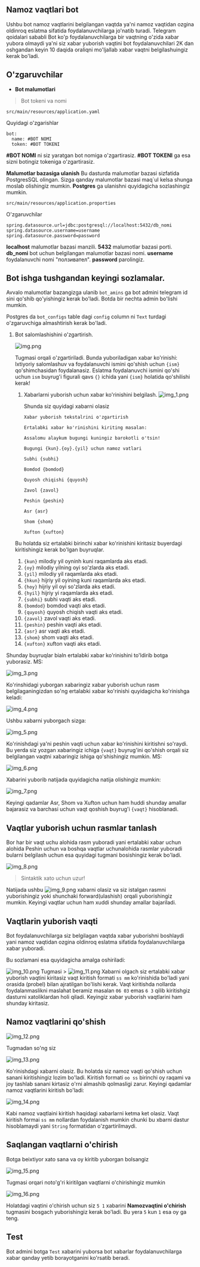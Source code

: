 ## Namoz vaqtlari bot
Ushbu bot namoz vaqtlarini belgilangan vaqtda ya'ni namoz vaqtidan ozgina oldinroq 
eslatma sifatida foydalanuvchilarga jo'natib turadi.
Telegram qoidalari sababli Bot ko'p foydalanuvchilarga bir vaqtning o'zida xabar
yubora olmaydi ya'ni siz xabar yuborish vaqtini bot foydalanuvchilari
2K dan oshgandan keyin 10 daqida oraliqni mo'ljallab xabar
vaqtni belgilashuingiz kerak bo'ladi.
## O'zgaruvchilar

- **Bot malumotlari**

> Bot tokeni va nomi

    src/main/resources/application.yaml

Quyidagi o'zgarishlar

    bot:  
	  name: #BOT NOMI  
	  token: #BOT TOKENI  

**#BOT NOMI** ni siz yaratgan bot nomiga o'zgartirasiz.
**#BOT TOKENI** ga esa sizni botingiz tokeniga o'zgartirasiz.

**Malumotlar bazasiga ulanish**
Bu dasturda malumotlar bazasi sizfatida PostgresSQL olingan. Sizga qanday malumotlar bazasi maq`ul kelsa shunga moslab olishingiz mumkin.
**Postgres** ga ulanishni quyidagicha sozlashingiz mumkin.

    src/main/resources/application.proporties
O'zgaruvchilar


    spring.datasource.url=jdbc:postgresql://localhost:5432/db_nomi  
	spring.datasource.username=username  
	spring.datasource.password=password

**localhost** malumotlar bazasi manzili.
**5432** malumotlar bazasi porti.
**db_nomi** bot uchun belgilangan malumotlar bazasi nomi.
**username** foydalanuvchi nomi "ползивател".
**password** parolingiz.

## Bot ishga tushgandan keyingi sozlamalar.
Avvalo malumotlar bazangizga ulanib `bot_amins` ga bot admini telegram id sini qo'shib qo'yishingiz kerak bo'ladi. Botda bir nechta admin bo'lishi mumkin.

Postgres da `bot_configs` table dagi `config` column ni `Text`
turdagi o'zgaruvchiga almashtirish kerak bo'ladi.
 1. Bot salomlashishini o'zgartirish.

       ![img.png](img.png)
    
    Tugmasi orqali o'zgartiriladi. Bunda yuboriladigan xabar ko'rinishi:  Ixtiyoriy salomlashuv va foydalanuvchi ismini qo'shish uchun `{ism}` qo'shimchasidan foydalanasiz. 
    Eslatma foydalanuvchi ismini qo'shi uchun `ism` buyrug'i figurali qavs `{}` ichida yani `{ism}` holatida qo'shilishi kerak! 
    1. Xabarlarni yuborish uchun xabar ko'rinishini belgilash.
           ![img_1.png](img_1.png)
        
       Shunda siz quyidagi xabarni olasiz
 
       `Xabar yuborish tekstalrini o'zgartirish`
    
       `Ertalabki xabar ko'rinishini kiriting masalan:`
     
       `Assalomu alaykum bugungi kuningiz barokotli o'tsin!`
     
       `Bugungi {kun}.{oy}.{yil} uchun namoz vatlari`
     
       `Subhi {subhi}`
     
       `Bomdod {bomdod}`
     
       `Quyosh chiqishi {quyosh}`
    
       `Zavol {zavol}`
 
       `Peshin {peshin}`
 
       `Asr {asr}`
 
       `Shom {shom}`
 
       `Xufton {xufton}`
    
    Bu holatda siz ertalabki birinchi xabar ko'rinishini kiritasiz buyerdagi kiritishingiz kerak bo'lgan buyruqlar.
        
    1. `{kun}` milodiy yil oyninh kuni raqamlarda aks etadi.
    2. `{oy}` milodiy yilning oyi so'zlarda aks etadi.
    3. `{yil}` milodiy yil raqamlarda aks etadi.
    4. `{hkun}` hijriy yil oyining kuni raqamlarda aks etadi.
    5. `{hoy}` hijriy yil oyi so'zlarda aks etadi.
    6. `{hyil}` hijriy yi raqamlarda aks etadi.
    7. `{subhi}` subhi vaqti aks etadi.
    8. `{bomdod}` bomdod vaqti aks etadi.
    9. `{quyosh}` quyosh chiqish vaqti aks etadi.
    10. `{zavol}` zavol vaqti aks etadi.
    11. `{peshin}` peshin vaqti aks etadi.
    12. `{asr}` asr vaqti aks etadi.
    13. `{shom}` shom vaqti aks etadi.
    14. `{xufton}` xufton vaqti aks etadi.
    
Shunday buyruqlar bialn ertalabki xabar ko'rinishini to'ldirib botga yuborasiz.
MS:

![img_3.png](img_3.png)

Ko'rinshidagi yuborgan xabaringiz xabar yuborish uchun rasm belgilaganingizdan so'ng 
ertalabki xabar ko'rinishi quyidagicha ko'rinishga keladi:

![img_4.png](img_4.png)

Ushbu xabarni yuborgach sizga:

![img_5.png](img_5.png)

Ko'rinishdagi ya'ni peshin vaqti uchun xabar ko'rinishini kiritishni so'raydi. Bu yerda siz yozgan
xabaringiz ichiga `{vaqt}` buyrug'ini qo'shish orqali siz belgilangan 
vaqtni xabaringiz ishiga qo'shishingiz mumkin. MS:

![img_6.png](img_6.png)

Xabarini yuborib natijada quyidagicha natija olishingiz mumkin:

![img_7.png](img_7.png)

Keyingi qadamlar Asr, Shom va Xufton uchun ham huddi shunday amallar bajarasiz va 
barchasi uchun vaqt qoshish buyrug'i `{vaqt}` hisoblanadi.

## Vaqtlar yuborish uchun rasmlar tanlash

Bor har bir vaqt uchu alohida rasm yuboradi yani ertalabki xabar uchun
alohida Peshin uchun va boshqa vaqtlar uchunalohida rasmlar yuboradi
bularni belgilash uchun esa quyidagi tugmani bosishingiz kerak bo'ladi.

![img_8.png](img_8.png)

> Sintaktik xato uchun uzur!

Natijada ushbu ![img_9.png](img_9.png) xabarni olasiz va siz istalgan rasmni
yuborishingiz yoki shunchaki forward(ulashish) orqali yuborishingiz
mumkin. Keyingi vaqtlar uchun ham xuddi shunday amallar bajariladi.

## Vaqtlarin yuborish vaqti

Bot foydalanuvchilarga siz belgilagan vaqtda xabar yuborishni boshlaydi
yani namoz vaqtidan ozgina oldinroq
eslatma sifatida foydalanuvchilarga xabar yuboradi.

Bu sozlamani esa quyidagicha amalga oshiriladi:

![img_10.png](img_10.png) Tugmasi  > ![img_11.png](img_11.png) 
Xabarni olgach siz ertalabki xabar yuborish vaqtini kiritasiz
vaqt kiritish formati `ss mm` ko'rinishida bo'ladi yani orasida (probel) 
bilan ajratilgan bo'lishi kerak. Vaqt kiritishda nollarda foydalanmaslikni
maslahat beramiz masalan `06 03` emas `6 3` qilib kiritishgiz dasturni 
xatoliklardan holi qiladi. Keyingiz xabar yuborish vaqtlarini ham shunday kiritasiz.

## Namoz vaqtlarini qo'shish
![img_12.png](img_12.png) 

Tugmadan so'ng siz 

![img_13.png](img_13.png)

Ko'rinishdagi xabarni olasiz. Bu holatda siz namoz vaqti qo'shish uchun
sanani kiritishingiz lozim bo'ladi. Kiritish formati
`oo ss` birinchi oy raqami va joy tashlab sanani kirtasiz o'rni almashib qolmasligi
zarur. Keyingi qadamlar namoz vaqtlarini kiritish bo'ladi:

![img_14.png](img_14.png)

Kabi namoz vaqtlaini kiritish haqidagi xabarlarni 
ketma ket olasiz. Vaqt kiritish formai `ss mm` nollardan foydalanish
mumkin chunki bu xbarni dastur hisoblamaydi yani `String` 
formatidan o'zgartirilmaydi.

## Saqlangan vaqtlarni o'chirish

Botga beixtiyor xato sana va oy kiritib yuborgan bolsangiz

![img_15.png](img_15.png)

Tugmasi orqari noto'g'ri kiritilgan vaqtlarni o'chirishingiz mumkin

![img_16.png](img_16.png)

Holatdagi vaqtini o'chirish uchun siz `5 1` xabarini **Namozvaqtini o'chirish**
tugmasini bosgach yuborishingiz kerak bo'ladi. Bu yera `5` kun `1` esa oy ga teng.

## Test
Bot admini botga `Test` xabarini yuborsa bot xabarlar foydalanuvchilarga
xabar qanday yetib borayotganini ko'rsatib beradi.